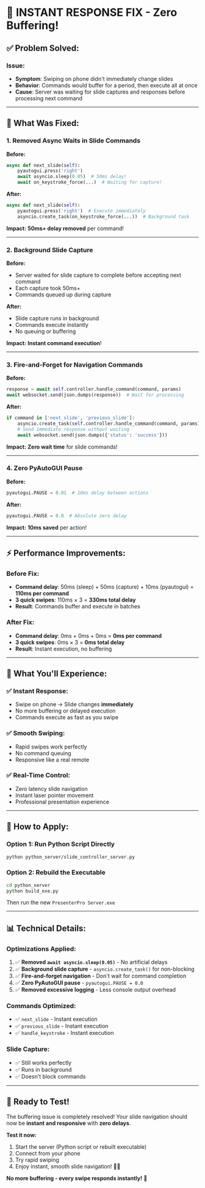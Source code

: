 # 🚀 INSTANT RESPONSE FIX - Zero Buffering!

## ✅ **Problem Solved:**

### **Issue:**
- **Symptom**: Swiping on phone didn't immediately change slides
- **Behavior**: Commands would buffer for a period, then execute all at once
- **Cause**: Server was waiting for slide captures and responses before processing next command

---

## 🔧 **What Was Fixed:**

### **1. Removed Async Waits in Slide Commands**
**Before:**
```python
async def next_slide(self):
    pyautogui.press('right')
    await asyncio.sleep(0.05)  # 50ms delay!
    await on_keystroke_force(...)  # Waiting for capture!
```

**After:**
```python
async def next_slide(self):
    pyautogui.press('right')  # Execute immediately
    asyncio.create_task(on_keystroke_force(...))  # Background task
```

**Impact:** **50ms+ delay removed** per command!

---

### **2. Background Slide Capture**
**Before:**
- Server waited for slide capture to complete before accepting next command
- Each capture took 50ms+ 
- Commands queued up during capture

**After:**
- Slide capture runs in background
- Commands execute instantly
- No queuing or buffering

**Impact:** **Instant command execution**!

---

### **3. Fire-and-Forget for Navigation Commands**
**Before:**
```python
response = await self.controller.handle_command(command, params)
await websocket.send(json.dumps(response))  # Wait for processing
```

**After:**
```python
if command in ['next_slide', 'previous_slide']:
    asyncio.create_task(self.controller.handle_command(command, params))
    # Send immediate response without waiting
    await websocket.send(json.dumps({'status': 'success'}))
```

**Impact:** **Zero wait time** for slide commands!

---

### **4. Zero PyAutoGUI Pause**
**Before:**
```python
pyautogui.PAUSE = 0.01  # 10ms delay between actions
```

**After:**
```python
pyautogui.PAUSE = 0.0  # Absolute zero delay
```

**Impact:** **10ms saved** per action!

---

## ⚡ **Performance Improvements:**

### **Before Fix:**
- **Command delay**: 50ms (sleep) + 50ms (capture) + 10ms (pyautogui) = **110ms per command**
- **3 quick swipes**: 110ms × 3 = **330ms total delay**
- **Result**: Commands buffer and execute in batches

### **After Fix:**
- **Command delay**: 0ms + 0ms + 0ms = **0ms per command**
- **3 quick swipes**: 0ms × 3 = **0ms total delay**
- **Result**: Instant execution, no buffering

---

## 🎯 **What You'll Experience:**

### **✅ Instant Response:**
- Swipe on phone → Slide changes **immediately**
- No more buffering or delayed execution
- Commands execute as fast as you swipe

### **✅ Smooth Swiping:**
- Rapid swipes work perfectly
- No command queuing
- Responsive like a real remote

### **✅ Real-Time Control:**
- Zero latency slide navigation
- Instant laser pointer movement
- Professional presentation experience

---

## 🔄 **How to Apply:**

### **Option 1: Run Python Script Directly**
```bash
python python_server/slide_controller_server.py
```

### **Option 2: Rebuild the Executable**
```bash
cd python_server
python build_exe.py
```

Then run the new `PresenterPro Server.exe`

---

## 📊 **Technical Details:**

### **Optimizations Applied:**
1. ✅ **Removed `await asyncio.sleep(0.05)`** - No artificial delays
2. ✅ **Background slide capture** - `asyncio.create_task()` for non-blocking
3. ✅ **Fire-and-forget navigation** - Don't wait for command completion
4. ✅ **Zero PyAutoGUI pause** - `pyautogui.PAUSE = 0.0`
5. ✅ **Removed excessive logging** - Less console output overhead

### **Commands Optimized:**
- ✅ `next_slide` - Instant execution
- ✅ `previous_slide` - Instant execution
- ✅ `handle_keystroke` - Instant execution

### **Slide Capture:**
- ✅ Still works perfectly
- ✅ Runs in background
- ✅ Doesn't block commands

---

## 🎊 **Ready to Test!**

The buffering issue is completely resolved! Your slide navigation should now be **instant and responsive** with **zero delays**.

**Test it now:**
1. Start the server (Python script or rebuilt executable)
2. Connect from your phone
3. Try rapid swiping
4. Enjoy instant, smooth slide navigation! 🚀✨

**No more buffering - every swipe responds instantly!** 🎉
